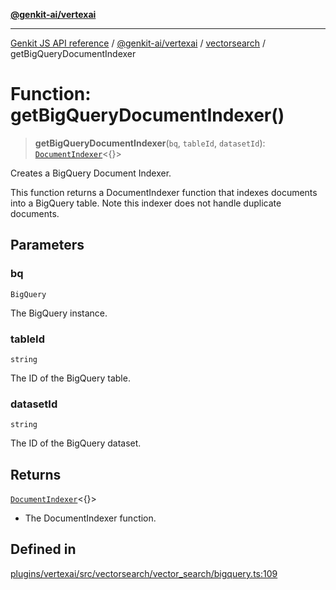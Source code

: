 [**@genkit-ai/vertexai**](../../README.md)

***

[Genkit JS API reference](../../../../README.md) / [@genkit-ai/vertexai](../../README.md) / [vectorsearch](../README.md) / getBigQueryDocumentIndexer

# Function: getBigQueryDocumentIndexer()

> **getBigQueryDocumentIndexer**(`bq`, `tableId`, `datasetId`): [`DocumentIndexer`](../type-aliases/DocumentIndexer.md)\<\{\}\>

Creates a BigQuery Document Indexer.

This function returns a DocumentIndexer function that indexes documents
into a BigQuery table. Note this indexer does not handle duplicate
documents.

## Parameters

### bq

`BigQuery`

The BigQuery instance.

### tableId

`string`

The ID of the BigQuery table.

### datasetId

`string`

The ID of the BigQuery dataset.

## Returns

[`DocumentIndexer`](../type-aliases/DocumentIndexer.md)\<\{\}\>

- The DocumentIndexer function.

## Defined in

[plugins/vertexai/src/vectorsearch/vector\_search/bigquery.ts:109](https://github.com/firebase/genkit/blob/286538acadb0c266800cfa4edc099546226d5af8/js/plugins/vertexai/src/vectorsearch/vector_search/bigquery.ts#L109)

